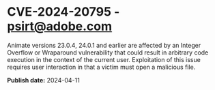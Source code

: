 # CVE-2024-20795 - psirt@adobe.com

Animate versions 23.0.4, 24.0.1 and earlier are affected by an Integer Overflow or Wraparound vulnerability that could result in arbitrary code execution in the context of the current user. Exploitation of this issue requires user interaction in that a victim must open a malicious file.

**Publish date:** 2024-04-11
